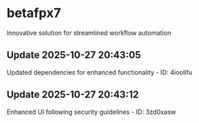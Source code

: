 # betafpx7
Innovative solution for streamlined workflow automation

## Update 2025-10-27 20:43:05
Updated dependencies for enhanced functionality - ID: 4ioolifu


## Update 2025-10-27 20:43:12
Enhanced UI following security guidelines - ID: 3zd0xasw

